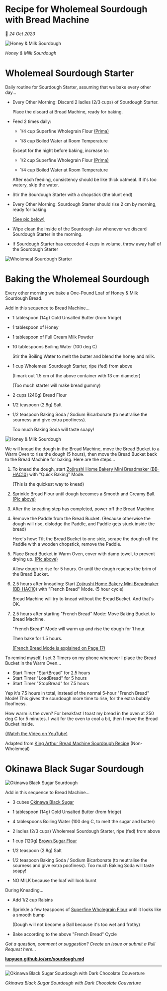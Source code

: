 # Recipe for Wholemeal Sourdough with Bread Machine

📝 _24 Oct 2023_

![Honey & Milk Sourdough](https://lupyuen.github.io/images/sourdough25.jpg)

_Honey & Milk Sourdough_

# Wholemeal Sourdough Starter

Daily routine for Sourdough Starter, assuming that we bake every other day...

-   Every Other Morning: Discard 2 ladles (2/3 cups) of Sourdough Starter.

    Place the discard at Bread Machine, ready for baking.
    
-   Feed 2 times daily:

    -   1/4 cup Superfine Wholegrain Flour [(Prima)](https://www.redmanshop.com/shop-by-category/baking-ingredients/flour/speciality-flour/000000000000103830.html)
    
    -   1/8 cup Boiled Water at Room Temperature

    Except for the night before baking, increase to:

    -   1/2 cup Superfine Wholegrain Flour [(Prima)](https://www.redmanshop.com/shop-by-category/baking-ingredients/flour/speciality-flour/000000000000103830.html)
    
    -   1/4 cup Boiled Water at Room Temperature

    After each feeding, consistency should be like thick oatmeal. If it's too watery, skip the water.

-   Stir the Sourdough Starter with a chopstick (the blunt end)

-   Every Other Morning: Sourdough Starter should rise 2 cm by morning, ready for baking.

    [(See pic below)](https://lupyuen.github.io/images/sourdough2.jpg)

-   Wipe clean the inside of the Sourdough Jar whenever we discard Sourdough Starter in the morning.

-   If Sourdough Starter has exceeded 4 cups in volume, throw away half of the Sourdough Starter

![Wholemeal Sourdough Starter](https://lupyuen.github.io/images/sourdough2.jpg)

# Baking the Wholemeal Sourdough

Every other morning we bake a One-Pound Loaf of Honey & Milk Sourdough Bread.

Add in this sequence to Bread Machine...

-   1 tablespoon (14g) Cold Unsalted Butter (from fridge)

-   1 tablespoon of Honey

-   1 tablespoon of Full Cream Milk Powder 

-   10 tablespoons Boiling Water (100 deg C)

    Stir the Boiling Water to melt the butter and blend the honey and milk.

-   1 cup Wholemeal Sourdough Starter, ripe (fed) from above

    (I mark out 1.5 cm of the above container with 13 cm diameter)

    (Too much starter will make bread gummy)

-   2 cups (240g) Bread Flour

-   1/2 teaspoon (2.8g) Salt

-   1/2 teaspoon Baking Soda / Sodium Bicarbonate (to neutralise the sourness and give extra poofiness).

    Too much Baking Soda will taste soapy!

![Honey & Milk Sourdough](https://lupyuen.github.io/images/sourdough25.jpg)

We will knead the dough in the Bread Machine, move the Bread Bucket to a Warm Oven to rise the dough (5 hours), then move the Bread Bucket back to the Bread Machine for baking. Here are the steps...

1.  To knead the dough, start [Zojirushi Home Bakery Mini Breadmaker (BB-HAC10)](https://www.zojirushi.com/app/product/bbhac) with "Quick Baking" Mode.

    (This is the quickest way to knead)

1.  Sprinkle Bread Flour until dough becomes a Smooth and Creamy Ball. [(Pic above)](https://lupyuen.github.io/images/sourdough25.jpg)

1.  After the kneading step has completed, power off the Bread Machine

1.  Remove the Paddle from the Bread Bucket. (Because otherwise the dough will rise, dislodge the Paddle, and Paddle gets stuck inside the bread)

    Here's how: Tilt the Bread Bucket to one side, scrape the dough off the Paddle with a wooden chopstick, remove the Paddle.

1.  Place Bread Bucket in Warm Oven, cover with damp towel, to prevent drying up. [(Pic above)](https://lupyuen.github.io/images/sourdough25.jpg)

    Allow dough to rise for 5 hours. Or until the dough reaches the brim of the Bread Bucket.

1.  2.5 hours after kneading: Start [Zojirushi Home Bakery Mini Breadmaker (BB-HAC10)](https://www.zojirushi.com/app/product/bbhac) with "French Bread" Mode. (5 hour cycle)

    Bread Machine will try to knead without the Bread Bucket. And that's OK.

1.  2.5 hours after starting "French Bread" Mode: Move Baking Bucket to Bread Machine.

    "French Bread" Mode will warm up and rise the dough for 1 hour.

    Then bake for 1.5 hours.

    [(French Bread Mode is explained on Page 17)](https://www.zojirushi.com/servicesupport/manuals/manual_pdf/bb_hac10.pdf)

To remind myself, I set 3 Timers on my phone whenever I place the Bread Bucket in the Warm Oven...

-   Start Timer "StartBread" for 2.5 hours 
-   Start Timer "LoadBread" for 5 hours 
-   Start Timer "StopBread" for 7.5 hours 

Yep it's 7.5 hours in total, instead of the normal 5-hour "French Bread" Mode! This gives the sourdough more time to rise, for the extra bubbly floofiness.

How warm is the oven? For breakfast I toast my bread in the oven at 250 deg C for 5 minutes. I wait for the oven to cool a bit, then I move the Bread Bucket inside.

[(Watch the Video on YouTube)](https://www.youtube.com/shorts/R7GI71rqUc8)

Adapted from [King Arthur Bread Machine Sourdough Recipe](https://www.kingarthurbaking.com/recipes/bread-machine-sourdough-bread-recipe) (Non-Wholemeal)

# Okinawa Black Sugar Sourdough

![Okinawa Black Sugar Sourdough](https://lupyuen.github.io/images/sourdough22.jpg)

Add in this sequence to Bread Machine...

-   3 cubes [Okinawa Black Sugar](https://lupyuen.github.io/images/sourdough23.jpg)

-   1 tablespoon (14g) Cold Unsalted Butter (from fridge)

-   4 tablespoons Boiling Water (100 deg C, to melt the sugar and butter)

-   2 ladles (2/3 cups) Wholemeal Sourdough Starter, ripe (fed) from above

-   1 cup (120g) [Brown Sugar Flour](https://lupyuen.github.io/images/sourdough24.jpg)

-   1/2 teaspoon (2.8g) Salt

-   1/2 teaspoon Baking Soda / Sodium Bicarbonate (to neutralise the sourness and give extra poofiness). Too much Baking Soda will taste soapy!

-   NO MILK because the loaf will look burnt

During Kneading...

-   Add 1/2 cup Raisins

-   Sprinkle a few teaspoons of [Superfine Wholegrain Flour](https://www.redmanshop.com/shop-by-category/baking-ingredients/flour/speciality-flour/000000000000103830.html) until it looks like a smooth bump

    (Dough will not become a Ball because it's too wet and frothy)

-   Bake according to the above "French Bread" Cycle

_Got a question, comment or suggestion? Create an Issue or submit a Pull Request here..._

[__lupyuen.github.io/src/sourdough.md__](https://github.com/lupyuen/lupyuen.github.io/blob/master/src/sourdough.md)

<hr>

![Okinawa Black Sugar Sourdough with Dark Chocolate Couverture](https://lupyuen.github.io/images/sourdough.jpg)

_Okinawa Black Sugar Sourdough with Dark Chocolate Couverture_
